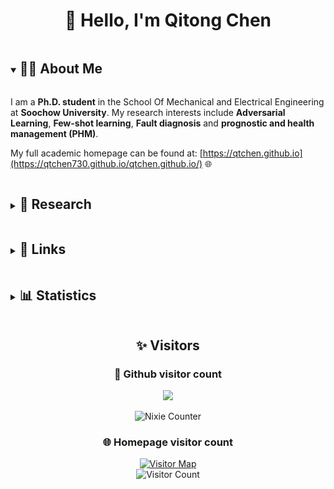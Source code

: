 <h1 align="center">👋 Hello, I'm Qitong Chen</h1>

<details open>
<summary><h2 style="display: inline-block">👨‍🎓 About Me</h2></summary>

I am a **Ph.D. student** in the School Of Mechanical and Electrical Engineering at **Soochow University**. My research interests include **Adversarial Learning**, **Few-shot learning**, **Fault diagnosis** and **prognostic and health management (PHM)**.

My full academic homepage can be found at: [https://qtchen.github.io](https://qtchen730.github.io/qtchen.github.io/) 🌐
</details>

<details>
<summary><h2 style="display: inline-block">🔬 Research</h2></summary>

The details of my research can be found in my [Publications](https://qtchen730.github.io/qtchen.github.io/publications/) 📚.

<details>
<summary><h3 style="display: inline-block">🤖 PHM Foundation Model</h3></summary>

- 🏗️ Building large-scale, general-purpose models for industrial equipment health monitoring and predictive maintenance.
 - 🚀 I am participating in an open-source project group called [PHMBench](https://github.com/PHMBench) and contribute to various PHM research initiatives.

🔥 Notable work: [HSE: A Plug-and-Play Module for Unified Fault Diagnosis Foundation Models](https://github.com/liq22/HSE_module)
</details>

<details>
<summary><h3 style="display: inline-block">🧠 Cross-machine Diagnosis</h3></summary>

- 🔄 Combine few-shot learning and contrastive learning to achieve cross-machine fault diagnosis.

✨ Notable publications:
- 📊 Metric Learning-Based Few-Shot Adversarial Domain Adaptation: A Cross-Machine Diagnosis Method for Ball Screws of Industrial Robots (TIM 2024)
- 🧩 Few-shot Metric Adversarial Adaptation for Cross-machine Fault Diagnosis (CDC 2024)
- 🔍 ...
</details>

<details>
<summary><h3 style="display: inline-block">🌉 Cross-domain Diagnosis</h3></summary>

🔄 Developing methods to transfer knowledge between different domains and equipment types for efficient fault diagnosis.

📝 Notable publications:
- 🌐 Fault diagnosis for ball screws in industrial robots under variable and inaccessible working conditions with non-vibration signals (AEI 2024)
- 🛠️ A lightweight and robust model for engineering cross-domain fault diagnosis via feature fusion-based unsupervised adversarial learning (Mesurement 2022)
- 🧪 ...
</details>
</details>

<details>
<summary><h2 style="display: inline-block">🔗 Links</h2></summary>

🎓 [![Google Scholar](https://img.shields.io/badge/Google_Scholar-Follow-green?style=social&logo=googlescholar)](https://scholar.google.com/citations?user=Ag4Bcb6bUv4C)

📚 [![ResearchGate](https://img.shields.io/badge/ResearchGate-Follow-blue?style=social&logo=researchgate)](https://www.researchgate.net/profile/Qi-Li-155)

🆔 [![ORCID](https://img.shields.io/badge/ORCID-Connect-green?style=social&logo=orcid)](https://orcid.org/0000-0001-8970-1345)

💻 [![GitHub](https://img.shields.io/github/followers/qtchen730?label=follow&style=social)](https://github.com/qtchen730)

🏠 [![Homepage](https://img.shields.io/badge/Homepage-Visit-blue?style=social&logo=github)](https://qtchen730.github.io/qtchen.github.io/)

📧 [![Email](https://img.shields.io/badge/Email-Contact-blue?style=social&logo=gmail)](qtchen0730@163.com)
</details>

<details>
<summary><h2 style="display: inline-block">📊 Statistics</h2></summary>


###  📈 GitHub stats

<div align="center">
  <img src="./assets/pic/qtchen.png" width="180" style="margin: 10px;" />
</div>

<div align="center">
  <img src="https://github-readme-stats.vercel.app/api?username=qtchen730&show_icons=true&icon_color=CE1D2D&text_color=718096&bg_color=ffffff&hide_title=true" style="margin: 10px;" />
</div>

### 🔥 GitHub streak stats

<div align="center">
  <img src="https://github-readme-streak-stats.herokuapp.com/?user=qtchen730&theme=dark)" style="margin: 10px;" />
</div>
</details>


<h2 align="center">✨ Visitors</h2>

<div align="center">

### 👀 Github visitor count

<a href="https://clustrmaps.com/site/1bq6p" title="Visit tracker"><img src="https://clustrmaps.com/map_v2.png?d=50xriIgyxQ1iyUIyLLeNS-NMsytm-KrZ5JZpwOGmBfw&cl=ffffff&w=a" /></a>


![Nixie Counter](https://moe-counter.glitch.me/get/@qtchen730?theme=nixietube-1)


### 🌐 Homepage visitor count

<div align="center">
<a href="https://clustrmaps.com/site/zuDpJ" title="Visit tracker">
  <img src="https://clustrmaps.com/map_v2.png?d=zuDpJ5etKfqfgxUfT9DtytaR54mqkvdYGnihWXUaA_Q&cl=ffffff&w=a" alt="Visitor Map" />
</a>
</div>

</div>

<div align="center">
<img src="https://moe-counter.glitch.me/get/@qtchen730.github.io?theme=nixietube-1" alt="Visitor Count" />
</div>

<!-- 
🌟 Have a great day! Thanks for visiting my profile! 🌟
-->

<!--
**qtchen730/qtchen730** is a ✨ _special_ ✨ repository because its `README.md` (this file) appears on your GitHub profile.
-->
